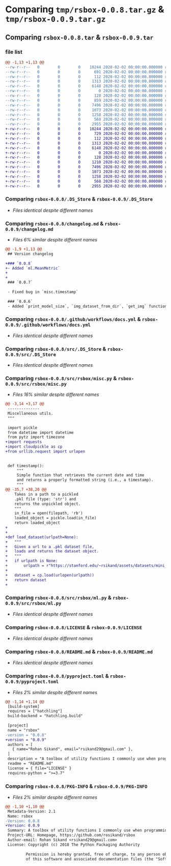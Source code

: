 # Comparing `tmp/rsbox-0.0.8.tar.gz` & `tmp/rsbox-0.0.9.tar.gz`

## Comparing `rsbox-0.0.8.tar` & `rsbox-0.0.9.tar`

### file list

```diff
@@ -1,13 +1,13 @@
--rw-r--r--   0        0        0    10244 2020-02-02 00:00:00.000000 rsbox-0.0.8/.DS_Store
--rw-r--r--   0        0        0      691 2020-02-02 00:00:00.000000 rsbox-0.0.8/changelog.md
--rw-r--r--   0        0        0      112 2020-02-02 00:00:00.000000 rsbox-0.0.8/requirements.txt
--rw-r--r--   0        0        0     1313 2020-02-02 00:00:00.000000 rsbox-0.0.8/.github/workflows/docs.yml
--rw-r--r--   0        0        0     6148 2020-02-02 00:00:00.000000 rsbox-0.0.8/src/.DS_Store
--rw-r--r--   0        0        0        0 2020-02-02 00:00:00.000000 rsbox-0.0.8/src/rsbox/__init__.py
--rw-r--r--   0        0        0      128 2020-02-02 00:00:00.000000 rsbox-0.0.8/src/rsbox/example.py
--rw-r--r--   0        0        0      859 2020-02-02 00:00:00.000000 rsbox-0.0.8/src/rsbox/misc.py
--rw-r--r--   0        0        0     7496 2020-02-02 00:00:00.000000 rsbox-0.0.8/src/rsbox/ml.py
--rw-r--r--   0        0        0     1073 2020-02-02 00:00:00.000000 rsbox-0.0.8/LICENSE
--rw-r--r--   0        0        0     1258 2020-02-02 00:00:00.000000 rsbox-0.0.8/README.md
--rw-r--r--   0        0        0      568 2020-02-02 00:00:00.000000 rsbox-0.0.8/pyproject.toml
--rw-r--r--   0        0        0     2955 2020-02-02 00:00:00.000000 rsbox-0.0.8/PKG-INFO
+-rw-r--r--   0        0        0    10244 2020-02-02 00:00:00.000000 rsbox-0.0.9/.DS_Store
+-rw-r--r--   0        0        0      729 2020-02-02 00:00:00.000000 rsbox-0.0.9/changelog.md
+-rw-r--r--   0        0        0      112 2020-02-02 00:00:00.000000 rsbox-0.0.9/requirements.txt
+-rw-r--r--   0        0        0     1313 2020-02-02 00:00:00.000000 rsbox-0.0.9/.github/workflows/docs.yml
+-rw-r--r--   0        0        0     6148 2020-02-02 00:00:00.000000 rsbox-0.0.9/src/.DS_Store
+-rw-r--r--   0        0        0        0 2020-02-02 00:00:00.000000 rsbox-0.0.9/src/rsbox/__init__.py
+-rw-r--r--   0        0        0      128 2020-02-02 00:00:00.000000 rsbox-0.0.9/src/rsbox/example.py
+-rw-r--r--   0        0        0     1210 2020-02-02 00:00:00.000000 rsbox-0.0.9/src/rsbox/misc.py
+-rw-r--r--   0        0        0     7496 2020-02-02 00:00:00.000000 rsbox-0.0.9/src/rsbox/ml.py
+-rw-r--r--   0        0        0     1073 2020-02-02 00:00:00.000000 rsbox-0.0.9/LICENSE
+-rw-r--r--   0        0        0     1258 2020-02-02 00:00:00.000000 rsbox-0.0.9/README.md
+-rw-r--r--   0        0        0      568 2020-02-02 00:00:00.000000 rsbox-0.0.9/pyproject.toml
+-rw-r--r--   0        0        0     2955 2020-02-02 00:00:00.000000 rsbox-0.0.9/PKG-INFO
```

### Comparing `rsbox-0.0.8/.DS_Store` & `rsbox-0.0.9/.DS_Store`

 * *Files identical despite different names*

### Comparing `rsbox-0.0.8/changelog.md` & `rsbox-0.0.9/changelog.md`

 * *Files 6% similar despite different names*

```diff
@@ -1,9 +1,13 @@
 ## Version changelog 
 
+### `0.0.8`
+- Added `ml.MeanMetric`
+
+
 ### `0.0.7`
 
 - Fixed bug in `misc.timestamp`
 
 ### `0.0.6`
 - Added `print_model_size`, `img_dataset_from_dir`, `get_img` functions.
```

### Comparing `rsbox-0.0.8/.github/workflows/docs.yml` & `rsbox-0.0.9/.github/workflows/docs.yml`

 * *Files identical despite different names*

### Comparing `rsbox-0.0.8/src/.DS_Store` & `rsbox-0.0.9/src/.DS_Store`

 * *Files identical despite different names*

### Comparing `rsbox-0.0.8/src/rsbox/misc.py` & `rsbox-0.0.9/src/rsbox/misc.py`

 * *Files 16% similar despite different names*

```diff
@@ -3,14 +3,17 @@
 -------------- 
 Miscellaneous utils. 
 """ 
 
 import pickle
 from datetime import datetime
 from pytz import timezone
+import requests
+import cloudpickle as cp
+from urllib.request import urlopen
 
 
 def timestamp():
     """
     Simple function that retrieves the current date and time
     and returns a properly formatted string (i.e., a timestamp).  
     """
@@ -35,7 +38,20 @@
 	Takes in a path to a pickled 
 	.pkl file (type: 'str') and
 	returns the unpickled object. 
 	"""
 	in_file = open(filepath, 'rb')
 	loaded_object = pickle.load(in_file) 
 	return loaded_object
+
+
+def load_dataset(urlpath=None):
+	"""
+	Given a url to a .pkl dataset file,
+	loads and returns the dataset object. 
+	"""
+	if urlpath is None:
+		urlpath = r"https://stanford.edu/~rsikand/assets/datasets/mini_cifar.pkl"
+	
+	dataset = cp.load(urlopen(urlpath)) 
+	return dataset
+
```

### Comparing `rsbox-0.0.8/src/rsbox/ml.py` & `rsbox-0.0.9/src/rsbox/ml.py`

 * *Files identical despite different names*

### Comparing `rsbox-0.0.8/LICENSE` & `rsbox-0.0.9/LICENSE`

 * *Files identical despite different names*

### Comparing `rsbox-0.0.8/README.md` & `rsbox-0.0.9/README.md`

 * *Files identical despite different names*

### Comparing `rsbox-0.0.8/pyproject.toml` & `rsbox-0.0.9/pyproject.toml`

 * *Files 2% similar despite different names*

```diff
@@ -1,14 +1,14 @@
 [build-system]
 requires = ["hatchling"]
 build-backend = "hatchling.build"
 
 [project]
 name = "rsbox"
-version = "0.0.8"
+version = "0.0.9"
 authors = [
   { name="Rohan Sikand", email="rsikand29@gmail.com" },
 ]
 description = "A toolbox of utility functions I commonly use when programming in Python."
 readme = "README.md"
 license = { file="LICENSE" }
 requires-python = ">=3.7"
```

### Comparing `rsbox-0.0.8/PKG-INFO` & `rsbox-0.0.9/PKG-INFO`

 * *Files 2% similar despite different names*

```diff
@@ -1,10 +1,10 @@
 Metadata-Version: 2.1
 Name: rsbox
-Version: 0.0.8
+Version: 0.0.9
 Summary: A toolbox of utility functions I commonly use when programming in Python.
 Project-URL: Homepage, https://github.com/rosikand/rsbox
 Author-email: Rohan Sikand <rsikand29@gmail.com>
 License: Copyright (c) 2018 The Python Packaging Authority
         
         Permission is hereby granted, free of charge, to any person obtaining a copy
         of this software and associated documentation files (the "Software"), to deal
```

